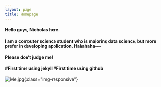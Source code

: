 ```yaml
---
layout: page
title: Homepage
---
```


#### Hello guys, Nicholas here.
#### I am a computer science student who is majoring data science, but more prefer in developing application. Hahahaha~~
#### Please don't judge me!
#### #First time using jekyll #First time using github

![Me.jpg](assets/photos/Me.jpg){:class="img-responsive"}